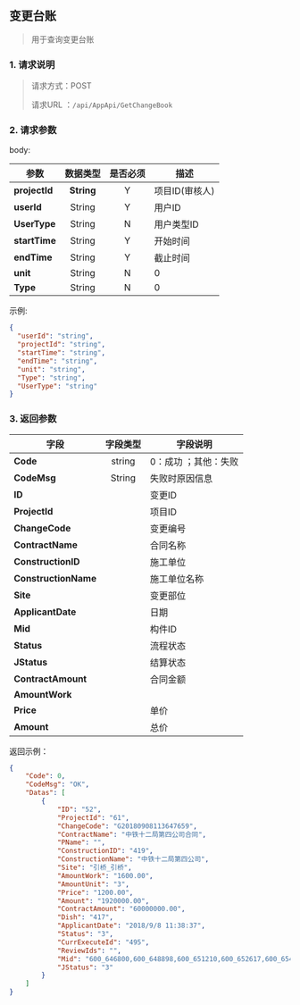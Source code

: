 ## 变更台账

> 用于查询变更台账

### 1. 请求说明

> 请求方式：POST
>
> 请求URL ：`/api/AppApi/GetChangeBook`

### 2. 请求参数

body:

| **参数**                | **数据类型** |  是否必须  | 描述     |
| ------------------------- | :--------: | :--: | ------------------------------------------------------------ |
| **projectId** | **String** |  Y   | 项目ID(审核人)                                               |
| **userId** | String | Y | 用户ID |
| **UserType** | String | N | 用户类型ID |
| **startTime** | String | Y | 开始时间 |
| **endTime** | String | Y | 截止时间 |
| **unit** | String | N | 0 |
| **Type** | String | N | 0 |

示例:

``` json
{
  "userId": "string",
  "projectId": "string",
  "startTime": "string",
  "endTime": "string",
  "unit": "string",
  "Type": "string",
  "UserType": "string"
}
```
### 3. 返回参数

| 字段                 | 字段类型 | 字段说明             |
| -------------------- | :------: | -------------------- |
| **Code**             |  string  | 0：成功 ；其他：失败 |
| **CodeMsg**          |  String  | 失败时原因信息       |
| **ID**               |          | 变更ID               |
| **ProjectId**        |          | 项目ID               |
| **ChangeCode**       |          | 变更编号             |
| **ContractName**     |          | 合同名称             |
| **ConstructionID**   |          | 施工单位             |
| **ConstructionName** |          | 施工单位名称         |
| **Site**             |          | 变更部位             |
| **ApplicantDate**    |          | 日期                 |
| **Mid**              |          | 构件ID               |
| **Status**           |          | 流程状态             |
| **JStatus**          |          | 结算状态             |
| **ContractAmount**   |          | 合同金额             |
| **AmountWork**       |          |                      |
| **Price**            |          | 单价                 |
| **Amount**           |          | 总价                 |



返回示例：

```json
{
    "Code": 0, 
    "CodeMsg": "OK", 
    "Datas": [
        {
            "ID": "52", 
            "ProjectId": "61", 
            "ChangeCode": "G20180908113647659", 
            "ContractName": "中铁十二局第四公司合同", 
            "PName": "", 
            "ConstructionID": "419", 
            "ConstructionName": "中铁十二局第四公司", 
            "Site": "引桥_引桥", 
            "AmountWork": "1600.00", 
            "AmountUnit": "3", 
            "Price": "1200.00", 
            "Amount": "1920000.00", 
            "ContractAmount": "60000000.00", 
            "Dish": "417", 
            "ApplicantDate": "2018/9/8 11:38:37", 
            "Status": "3", 
            "CurrExecuteId": "495", 
            "ReviewIds": "", 
            "Mid": "600_646800,600_648898,600_651210,600_652617,600_654518,600_655449,600_656991,600_658209,600_658905,600_659490,600_660053,600_660596,600_662037,600_662558,600_663077,600_663592,600_943791", 
            "JStatus": "3"
        }
    ]
}
```